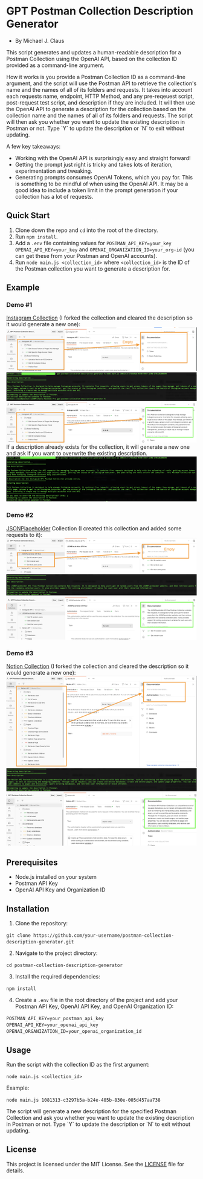 # GPT Postman Collection Description Generator
- By Michael J. Claus

This script generates and updates a human-readable description for a Postman Collection using the OpenAI API, based on the collection ID provided as a command-line argument.

How it works is you provide a Postman Collection ID as a command-line argument, and the script will use the Postman API to retrieve the collection's name and the names of all of its folders and requests.  It takes into account each requests name, endpoint, HTTP Method, and any pre-reqeuest script, post-request test script, and description if they are included. It will then use the OpenAI API to generate a description for the collection based on the collection name and the names of all of its folders and requests. The script will then ask you whether you want to update the existing description in Postman or not. Type \`Y\` to update the description or \`N\` to exit without updating.

A few key takeaways:
- Working with the OpenAI API is surprisingly easy and straight forward!
- Getting the prompt just right is tricky and takes lots of iteration, experimentation and tweaking.
- Generating prompts consumes OpenAI Tokens, which you pay for.  This is something to be mindful of when using the OpenAI API.  It may be a good idea to include a token limit in the prompt generation if your collection has a lot of requests.

## Quick Start

1. Clone down the repo and `cd` into the root of the directory.
2. Run `npm install`.  
3. Add a `.env` file containing values for `POSTMAN_API_KEY=your_key` `OPENAI_API_KEY=your_key` and `OPENAI_ORGANIZATION_ID=your_org-id` (you can get these from your Postman and OpenAI accounts).
4. Run `node main.js <collection_id>` where `<collection_id>` is the ID of the Postman collection you want to generate a description for.

## Example

### Demo #1

[Instagram Collection]('https://www.postman.com/meta/workspace/instagram/collection/23987686-9386f468-7714-490f-9bfc-9442db5c8f00?ctx=documentation') (I forked the collection and cleared the description so it would generate a new one): 
<img src="README/ig-collection-wo-description.png">
<img src="README/ig-collection-terminal.png">
<img src="README/ig-collection-w-description.png">
If a description already exists for the collection, it will generate a new one and ask if you want to overwrite the existing description.
<img src="README/ig-collection-terminal-overwrite.png">

### Demo #2

[JSONPlaceholder]('https://jsonplaceholder.typicode.com/') Collection (I created this collection and added some requests to it):
<img src="README/jsonplaceholder-collection-wo-description.png">
<img src="README/jsonplaceholder-collection-terminal.png">
<img src="README/jsonplaceholder-collection-w-description.png">

### Demo #3

[Notion Collection]('https://www.postman.com/notionhq/workspace/notion-s-api-workspace/collection/15568543-d990f9b7-98d3-47d3-9131-4866ab9c6df2?ctx=documentation') (I forked the collection and cleared the description so it would generate a new one):
<img src="README/notion-collection-wo-description.png">
<img src="README/notion-collection-terminal.png">
<img src="README/notion-collection-w-description.png">


## Prerequisites

- Node.js installed on your system
- Postman API Key
- OpenAI API Key and Organization ID

## Installation

1. Clone the repository:


`git clone https://github.com/your-username/postman-collection-description-generator.git`

2. Navigate to the project directory:


`cd postman-collection-description-generator`


3. Install the required dependencies:


`npm install`

4. Create a `.env` file in the root directory of the project and add your Postman API Key, OpenAI API Key, and OpenAI Organization ID:


`POSTMAN_API_KEY=your_postman_api_key`
`OPENAI_API_KEY=your_openai_api_key`
`OPENAI_ORGANIZATION_ID=your_openai_organization_id`


## Usage

Run the script with the collection ID as the first argument:


`node main.js <collection_id>`

Example:


`node main.js 1081313-c3297b5a-b24e-405b-830e-005d457aa738`


The script will generate a new description for the specified Postman Collection and ask you whether you want to update the existing description in Postman or not. Type \`Y\` to update the description or \`N\` to exit without updating.

## License

This project is licensed under the MIT License. See the [LICENSE](LICENSE) file for details.
